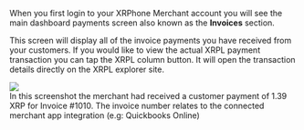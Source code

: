 When you first login to your XRPhone Merchant account you will see the main dashboard payments screen also known as the **Invoices** section.

This screen will display all of the invoice payments you have received from your customers. If you would like to view the actual XRPL payment transaction you can tap the XRPL column button. It will open the transaction details directly on the XRPL explorer site.

<img src="https://files.readme.io/cdf061b-Screen_Shot_2022-07-23_at_4.41.34_PM.png" class="border" />
<div class="caption">In this screenshot the merchant had received a customer payment of 1.39 XRP for Invoice #1010. The invoice number relates to the connected merchant app integration (e.g: Quickbooks Online)</div>
